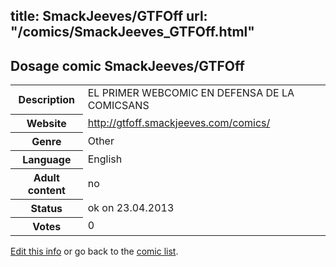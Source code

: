 title: SmackJeeves/GTFOff
url: "/comics/SmackJeeves_GTFOff.html"
---
Dosage comic SmackJeeves/GTFOff
-----------------------------------------

<p id="msg"></p>
<script type="text/javascript">
if (window.location.search === '?edit_info_mail=sent_ok') {
  var elem = document.getElementById("msg");
  elem.innerHTML = 'Edited information sucessfully sent.';
  elem.className = 'ok';
}
</script>
<table class="comicinfo">
<tr>
<th>Description</th><td>EL PRIMER WEBCOMIC EN DEFENSA DE LA COMICSANS</td>
</tr>
<tr>
<th>Website</th><td><a href="http://gtfoff.smackjeeves.com/comics/">http://gtfoff.smackjeeves.com/comics/</a></td>
</tr>
<tr>
<th>Genre</th><td>Other</td>
</tr>
<tr>
<th>Language</th><td>English</td>
</tr>
<tr>
<th>Adult content</th><td>no</td>
</tr>
<tr>
<th>Status</th><td>ok on 23.04.2013</td>
</tr>
<tr>
<th>Votes</th><td>0</td>
</tr>
</table>

[Edit this info](SmackJeeves_GTFOff_edit.html) or go back to the [comic list](../comic-index.html).
